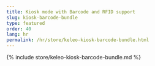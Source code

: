 ```yaml
---
title: Kiosk mode with Barcode and RFID support
slug: kiosk-barcode-bundle
type: featured
order: 40
lang: hr
permalink: /hr/store/keleo-kiosk-barcode-bundle.html
---
```


{% include store/keleo-kiosk-barcode-bundle.md %}
